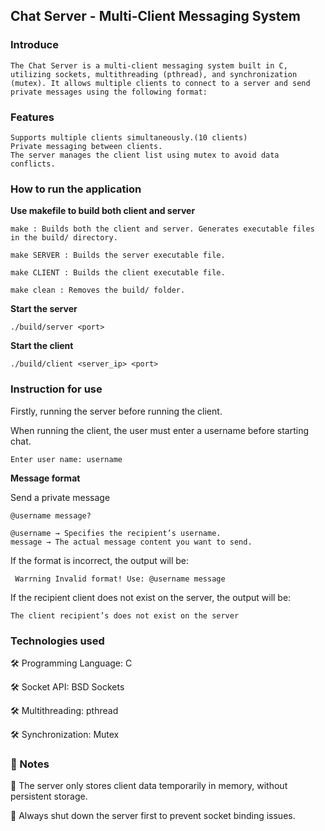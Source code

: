 ## Chat Server - Multi-Client Messaging System
### Introduce 
    The Chat Server is a multi-client messaging system built in C, utilizing sockets, multithreading (pthread), and synchronization (mutex). It allows multiple clients to connect to a server and send private messages using the following format:

###  Features
    Supports multiple clients simultaneously.(10 clients)
    Private messaging between clients.
    The server manages the client list using mutex to avoid data conflicts.

### How to run the application 
    
**Use makefile to build both client and server**
    
    make : Builds both the client and server. Generates executable files in the build/ directory.

    make SERVER : Builds the server executable file.

    make CLIENT : Builds the client executable file.

    make clean : Removes the build/ folder.
    
**Start the server**
    
    ./build/server <port>

**Start the client**

    ./build/client <server_ip> <port>

### Instruction for use 

Firstly, running the server before running the client.

When running the client, the user must enter a username before starting chat.
    
    Enter user name: username

**Message format**

Send a private message

    @username message?

    @username → Specifies the recipient’s username.
    message → The actual message content you want to send.

If the format is incorrect, the output will be:

     Warrning Invalid format! Use: @username message

If the recipient client does not exist on the server, the output will be:

    The client recipient’s does not exist on the server

### Technologies used
🛠 Programming Language: C

🛠 Socket API: BSD Sockets

🛠 Multithreading: pthread

🛠 Synchronization: Mutex

### 📌 Notes
🔹 The server only stores client data temporarily in memory, without persistent storage.

🔹 Always shut down the server first to prevent socket binding issues.